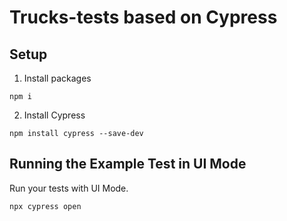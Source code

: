 # Trucks-tests based on Cypress
## Setup

1. Install packages
```
npm i
```
2. Install Cypress
```
npm install cypress --save-dev
```
## Running the Example Test in UI Mode

Run your tests with UI Mode.
```
npx cypress open
```
